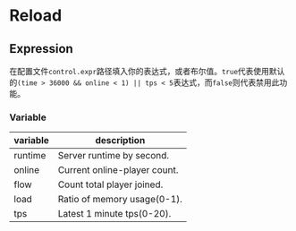 # Reload
## Expression
在配置文件`control.expr`路径填入你的表达式，或者布尔值。`true`代表使用默认的`(time > 36000 && online < 1) || tps < 5`表达式，而`false`则代表禁用此功能。

### Variable

| variable | description |
|----------|-------------|
| runtime  | Server runtime by second. |
| online   | Current online-player count. |
| flow     | Count total player joined. |
| load     | Ratio of memory usage(0-1). |
| tps      | Latest 1 minute tps(0-20). |